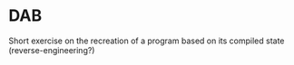 # DAB
Short exercise on the recreation of a program based on its compiled state (reverse-engineering?)
